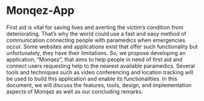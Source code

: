 # Monqez-App

First aid is vital for saving lives and averting the victim’s condition from deteriorating. That’s why the world could use a fast and easy method of communication connecting people with paramedics when emergencies occur. Some websites and applications exist that offer such functionality but unfortunately, they have their limitations. So, we propose developing an application, “Monqez”, that aims to help people in need of first aid and connect users requesting help to the nearest available paramedics. Several tools and techniques such as video conferencing and location tracking will be used to build this application and enable its functionalities. In this document, we will discuss the features, tools, design, and implementation aspects of Monqez as well as our concluding remarks.
